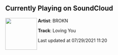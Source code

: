 ## Currently Playing on SoundCloud

[<img align="left" width="100" src="https://i1.sndcdn.com/artworks-HZESB5NLzJAPE6Rs-dOFSSA-t500x500.jpg">](https://soundcloud.com/broknnn/loving-you)

**Artist**: BROKN 

**Track**: Loving You

Last updated at 07/29/2021 11:20
